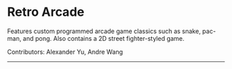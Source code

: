 # Retro Arcade
Features custom programmed arcade game classics such as snake, pac-man, and pong. Also contains a 2D street fighter-styled game.

Contributors:
Alexander Yu, Andre Wang

----------

